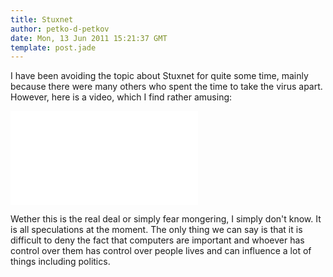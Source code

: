 ```yaml
---
title: Stuxnet
author: petko-d-petkov
date: Mon, 13 Jun 2011 15:21:37 GMT
template: post.jade
---
```


I have been avoiding the topic about Stuxnet for quite some time, mainly because there were many others who spent the time to take the virus apart. However, here is a video, which I find rather amusing:

<iframe class="video" src="//www.youtube.com/embed/7g0pi4J8auQ" frameborder="0" allowfullscreen></iframe>

Wether this is the real deal or simply fear mongering, I simply don't know. It is all speculations at the moment. The only thing we can say is that it is difficult to deny the fact that computers are important and whoever has control over them has control over people lives and can influence a lot of things including politics.
